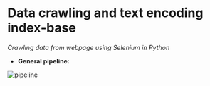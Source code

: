 # Data crawling and text encoding index-base

*Crawling data from webpage using Selenium in Python*
* **General pipeline:**

![pipeline](https://d3hi6wehcrq5by.cloudfront.net/itnavi-blog/2020/08/xep-loi-ich-thu-thap-thong-tin.png)
